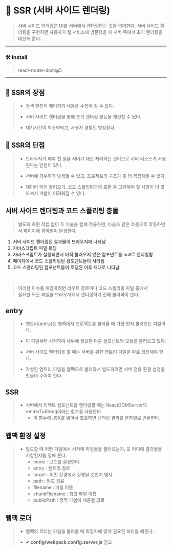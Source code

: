# 🕋 SSR (서버 사이드 렌더링)
> 서버 사이드 렌더링은 UI를 서버에서 렌더링하는 것을 의미한다.
> 서버 사이드 렌더링을 구현하면 사용자가 웹 서비스에 방문했을 때 서버 쪽에서 초기 렌더링을 대신해 준다.
___
### 🛠 Install
> react-router-dom@5
___
## 🔹 SSR의 장점
> + 검색 엔진이 페이지의 내용을 수집해 갈 수 있다.
> - 서버 사이드 렌더링을 통해 초기 렌더링 성능을 개선할 수 있다.
> * 대기시간이 최소화되고, 사용자 경험도 향상된다.

## 🔸 SSR의 단점
> + 브라우저가 해야 할 일을 서버가 대신 처리하는 것이므로 서버 리소스가 사용된다는 단점이 있다.
> - 서버에 과부하가 발생할 수 있고, 프로젝트의 구조가 좀 더 복잡해질 수 있다.
> * 데이터 미리 불러오기, 코드 스플리팅과의 호환 등 고려해야 할 사항이 더 많아져서 개발이 어려워질 수 있다.

## 서버 사이드 렌더링과 코드 스플리팅 충돌
> 별도의 호환 작업 없이 두 기술을 함께 적용하면, 다음과 같은 흐름으로 작동하면서 페이지에 깜박임이 발생한다.
1. 서버 사이드 렌더링된 결과물이 브라우저에 나타남
2. 자바스크립트 파일 로딩
3. 자바스크립트가 실행되면서 아직 불러오지 않은 컴포넌트를 null로 렌더링함
4. 페이지에서 코드 스플리팅된 컴포넌트들이 사라짐
5. 코드 스플리팅된 컴포넌트들이 로딩된 이후 제대로 나타남
<br>

> 이러한 이슈를 해결하려면 라우트 경로마다 코드 스플리팅 파일 중에서 <br> 필요한 모든 파일을 브라우저에서 렌더링하기 전에 불러와야 한다.

## entry
> + 엔트리(entry)는 웹팩에서 프로젝트를 불러올 때 가장 먼저 불러오는 파일이다.
> - 이 파일부터 시작하여 내부에 필요한 다른 컴포넌트와 모듈을 불러오고 있다.
> * 서버 사이드 렌더링을 할 때는 서버를 위한 엔트리 파일을 따로 생성해야 한다.
> + 작성한 엔트리 파일을 웹팩으로 불러와서 빌드하려면 서버 전용 환경 설정을 만들어 주어야 한다.

## SSR
> + 서버에서 리액트 컴포넌트를 렌더링할 때는 ReactDOMServer의 renderToString이라는 함수를 사용한다.
>   + 이 함수에 JSX를 넣어서 호출하면 렌더링 결과를 문자열로 반환한다.

## 웹팩 환경 설정
> + 빌드할 때 어떤 파일에서 시작해 파일들을 불러오는지, 또 어디에 결과물을 저장할지를 정해 준다.
>   + mode : 모드를 설정한다.
>   + entry : 엔트리 경로
>   + target : 어떤 환경에서 실행될 것인지 명시
>   + path : 빌드 경로
>   + filename : 파일 이름
>   + chunkFilename : 청크 파일 이름
>   + publicPath : 정적 파일이 제공될 경로

## 웹팩 로더 
> + 웹팩의 로더는 파일을 불러올 때 확장자에 맞게 필요한 처리를 해준다.
> - __✔ config/webpack.config.server.js__ 참고
